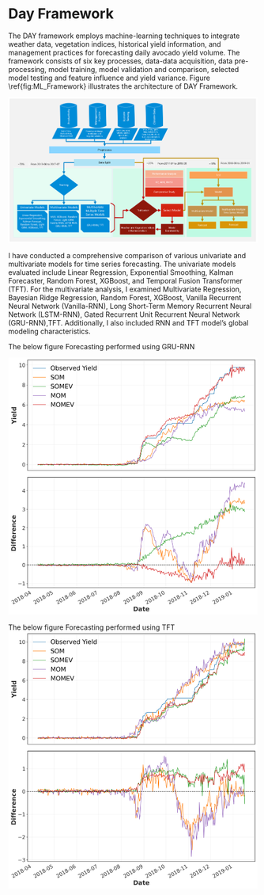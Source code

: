 # Day Framework
The DAY framework employs machine-learning techniques to integrate weather data, vegetation indices, historical yield information, and management practices for forecasting daily avocado yield volume. The framework consists of six key processes, data-data acquisition, data pre-processing, model training, model validation and comparison, selected model testing and feature influence and yield variance. Figure \ref{fig:ML_Framework} illustrates the architecture of DAY Framework.

<img src="images/ML_Framework.png" width="\linewidth"/>

I have conducted a comprehensive comparison of various univariate and multivariate models for time series forecasting. The univariate models evaluated include Linear Regression, Exponential Smoothing, Kalman Forecaster, Random Forest, XGBoost, and Temporal Fusion Transformer (TFT). For the multivariate analysis, I examined Multivariate Regression, Bayesian Ridge Regression, Random Forest, XGBoost, Vanilla Recurrent Neural Network (Vanilla-RNN), Long Short-Term Memory Recurrent Neural Network (LSTM-RNN), Gated Recurrent Unit Recurrent Neural Network (GRU-RNN),TFT.  Additionally, I also included RNN and TFT model’s global modeling characteristics. 

The below figure Forecasting performed using GRU-RNN

<img src="images/RNN_Forecastplot.png" width="\linewidth"/>

The below figure Forecasting performed using TFT
<img src="images/TFT_Forecastplot.png" width="\linewidth"/>
